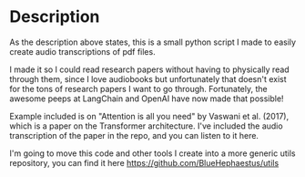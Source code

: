 # Description

As the description above states, this is a small  python script I made to easily create audio transcriptions of pdf files. 

I made it so I could read research papers without having to physically read through them, since I love audiobooks but unfortunately that doesn't exist for the tons of research papers I want to go through. Fortunately, the awesome peeps at LangChain and OpenAI have now made that possible!

Example included is on "Attention is all you need" by Vaswani et al. (2017), which is a paper on the Transformer architecture. I've included the audio transcription of the paper in the repo, and you can listen to it here.

I'm going to move this code and other tools I create into a more generic utils repository, you can find it here https://github.com/BlueHephaestus/utils